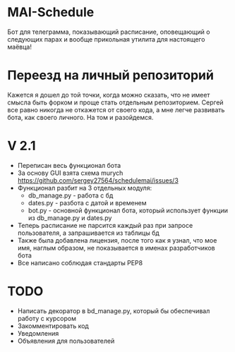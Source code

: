 # MAI-Schedule
Бот для телеграмма, показывающий расписание, оповещающий о следующих парах и вообще прикольная утилита для настоящего маёвца!

# Переезд на личный репозиторий
Кажется я дошел до той точки, когда можно сказать, что не имеет смысла быть форком и проще стать отдельным репозиторием. Сергей все равно никогда не откажется от своего кода, а мне легче развивать бота, как своего личного. На том и разойдемся.

# V 2.1
- Переписан весь функционал бота
- За основу GUI взята схема murych https://github.com/sergey27564/schedulemai/issues/3
- Функционал разбит на 3 отдельных модуля:
  * db_manage.py - работа с бд
  * dates.py - разбота с датой и временем
  * bot.py - основной функционал бота, который использует функции из db_manage.py и dates.py
- Теперь расписание не парсится каждый раз при запросе пользователя, а запрашивается из таблицы бд
- Также была добавлена лицензия, после того как я узнал, что мое имя, наглым образом, не показывается в именах разработчиков бота
- Все написано соблюдая стандарты PEP8

# TODO
- Написать декоратор в bd_manage.py, который бы обеспечивал работу с курсором
- Закомментировать код
- Уведомления
- Объявления для пользователей
